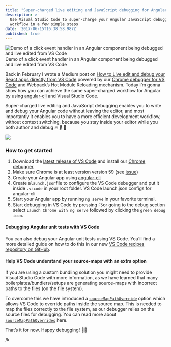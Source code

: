 ```yaml
---
title: "Super-charged live editing and JavaScript debugging for Angular using Visual Studio Code \U0001F525 \U0001F389"
description: >-
  Use Visual Studio Code to super-charge your Angular JavaScript debugging
  workflow in a few simple steps
date: '2017-06-15T16:38:58.987Z'
published: true
---
```


![Demo of a click event handler in an Angular component being debugged and live edited from VS Code](/images/posts/1__GNaWtfa4A61eFU9QQiwRXQ.gif)
Demo of a click event handler in an Angular component being debugged and live edited from VS Code

Back in February I wrote a Medium post on [How to Live edit and debug your React apps directly from VS Code](http://Live%20edit%20and%20debug%20your%20React%20apps%20directly%20from%20VS%20Code — without%20leaving%20the%20editor) powered by our [Chrome debugger for VS Code](https://marketplace.visualstudio.com/items?itemName=msjsdiag.debugger-for-chrome) and Webpack’s Hot Module Reloading mechanism. Today I’m gonna show how you can achieve the same super-charged workflow for Angular by using [angular-cli](https://github.com/angular/angular-cli) and Visual Studio Code.

Super-charged live editing and JavaScript debugging enables you to write and debug your Angular code without leaving the editor, and most importantly it enables you to have a more efficient development workflow, without context switching, because you stay inside your editor while you both author and debug 🔥 _🎉_ 🎈

![](/images/posts/1____5HNFFK4YwHduy7uXuvUgQ.png)

### How to get started

1.  Download the [latest release of VS Code](http://code.visualstudio.com/Download) and install our [Chrome debugger](https://marketplace.visualstudio.com/items?itemName=msjsdiag.debugger-for-chrome)
2.  Make sure Chrome is at least version version 59 (see [issue](https://github.com/Microsoft/vscode-chrome-debug/issues/447))
3.  Create your Angular app using [angular-cli](https://github.com/angular/angular-cli)
4.  Create a`launch.json`file to configure the VS Code debugger and put it inside `.vscode` in your root folder. VS Code launch.json configs for angular-cli
5.  Start your Angular app by running `ng serve` in your favorite terminal.
6.  Start debugging in VS Code by pressing `F5`or going to the debug section select `Launch Chrome with ng serve` followed by clicking the `green debug icon`.

#### Debugging Angular unit tests with VS Code

You can also debug your Angular unit tests using VS Code. You’ll find a more detailed guide on how to do this in our new [VS Code recipes repository on GitHub](https://github.com/weinand/vscode-recipes/tree/master/Angular-CLI).

#### Help VS Code understand your source-maps with an extra option

If you are using a custom bundling solution you might need to provide Visual Studio Code with more information, as we have learned that many boilerplates/bundlers/setups are generating source-maps with incorrect paths to the files (on the file system).

To overcome this we have introduced a [`sourceMapPathOverride`](https://github.com/Microsoft/vscode-chrome-debug#sourcemapss) option which allows VS Code to override paths inside the source map. This is needed to map the files correctly to the file system, as our debugger relies on the source files for debugging. You can read more about [`sourceMapPathOverrides`](https://github.com/Microsoft/vscode-chrome-debug#sourcemaps) here.

That’s it for now. Happy debugging! 🎉🎈

/k
